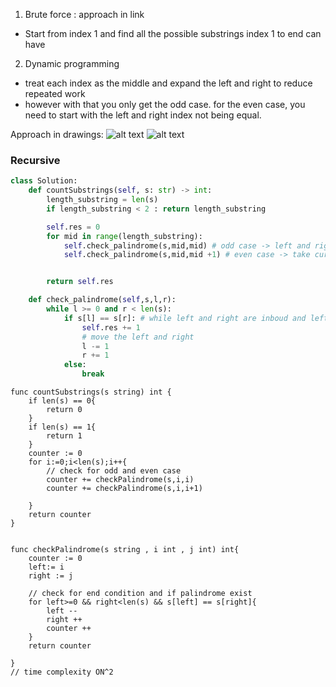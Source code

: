1. Brute force : approach in link

- Start from index 1 and find all the possible substrings index 1 to end can have

2. Dynamic programming

- treat each index as the middle and expand the left and right to reduce repeated work
- however with that you only get the odd case. for the even case, you need to start with the left and right index not being equal.

Approach in drawings:
![alt text](../assets/palindromic_substring_1.png "Recursive Relation")
![alt text](../assets/palindromic_substring_2.png "Recursive Relation")

### Recursive

```python
class Solution:
    def countSubstrings(self, s: str) -> int:
        length_substring = len(s)
        if length_substring < 2 : return length_substring

        self.res = 0
        for mid in range(length_substring):
            self.check_palindrome(s,mid,mid) # odd case -> left and right are equals -> mid
            self.check_palindrome(s,mid,mid +1) # even case -> take current and next index


        return self.res

    def check_palindrome(self,s,l,r):
        while l >= 0 and r < len(s):
            if s[l] == s[r]: # while left and right are inboud and left = right -> palindrome found
                self.res += 1
                # move the left and right
                l -= 1
                r += 1
            else:
                break
```

```golang
func countSubstrings(s string) int {
    if len(s) == 0{
        return 0
    }
    if len(s) == 1{
        return 1
    }
    counter := 0
    for i:=0;i<len(s);i++{
        // check for odd and even case
        counter += checkPalindrome(s,i,i)
        counter += checkPalindrome(s,i,i+1)

    }
    return counter
}


func checkPalindrome(s string , i int , j int) int{
    counter := 0
    left:= i
    right := j

    // check for end condition and if palindrome exist
    for left>=0 && right<len(s) && s[left] == s[right]{
        left --
        right ++
        counter ++
    }
    return counter

}
// time complexity ON^2
```
